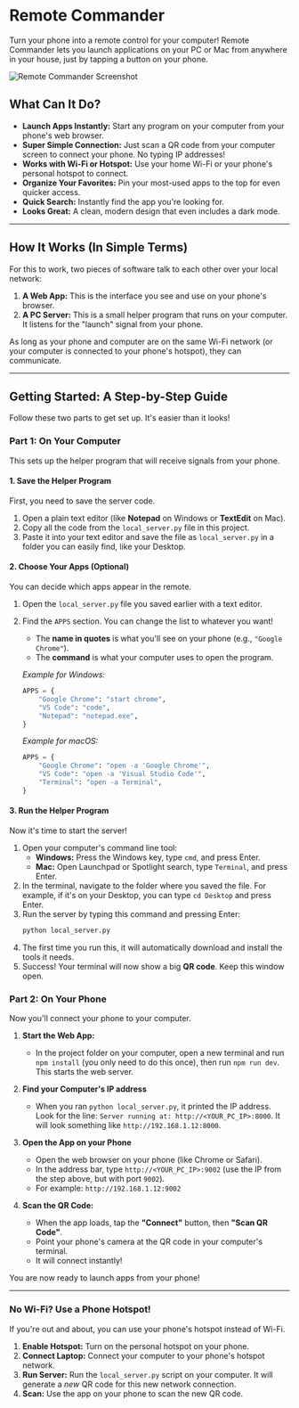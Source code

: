 # Remote Commander

Turn your phone into a remote control for your computer! Remote Commander lets you launch applications on your PC or Mac from anywhere in your house, just by tapping a button on your phone.

![Remote Commander Screenshot](https://storage.googleapis.com/static.aifire.dev/remote-commander-screenshot.png)

## What Can It Do?

*   **Launch Apps Instantly:** Start any program on your computer from your phone's web browser.
*   **Super Simple Connection:** Just scan a QR code from your computer screen to connect your phone. No typing IP addresses!
*   **Works with Wi-Fi or Hotspot:** Use your home Wi-Fi or your phone's personal hotspot to connect.
*   **Organize Your Favorites:** Pin your most-used apps to the top for even quicker access.
*   **Quick Search:** Instantly find the app you're looking for.
*   **Looks Great:** A clean, modern design that even includes a dark mode.

---

## How It Works (In Simple Terms)

For this to work, two pieces of software talk to each other over your local network:

1.  **A Web App:** This is the interface you see and use on your phone's browser.
2.  **A PC Server:** This is a small helper program that runs on your computer. It listens for the "launch" signal from your phone.

As long as your phone and computer are on the same Wi-Fi network (or your computer is connected to your phone's hotspot), they can communicate.

---

## Getting Started: A Step-by-Step Guide

Follow these two parts to get set up. It's easier than it looks!

### Part 1: On Your Computer

This sets up the helper program that will receive signals from your phone.

#### 1. Save the Helper Program

First, you need to save the server code.

1.  Open a plain text editor (like **Notepad** on Windows or **TextEdit** on Mac).
2.  Copy all the code from the `local_server.py` file in this project.
3.  Paste it into your text editor and save the file as `local_server.py` in a folder you can easily find, like your Desktop.

#### 2. Choose Your Apps (Optional)

You can decide which apps appear in the remote.

1.  Open the `local_server.py` file you saved earlier with a text editor.
2.  Find the `APPS` section. You can change the list to whatever you want!
    *   The **name in quotes** is what you'll see on your phone (e.g., `"Google Chrome"`).
    *   The **command** is what your computer uses to open the program.

    *Example for Windows:*
    ```python
    APPS = {
        "Google Chrome": "start chrome",
        "VS Code": "code",
        "Notepad": "notepad.exe",
    }
    ```

    *Example for macOS:*
    ```python
    APPS = {
        "Google Chrome": "open -a 'Google Chrome'",
        "VS Code": "open -a 'Visual Studio Code'",
        "Terminal": "open -a Terminal",
    }
    ```

#### 3. Run the Helper Program

Now it's time to start the server!

1.  Open your computer's command line tool:
    *   **Windows:** Press the Windows key, type `cmd`, and press Enter.
    *   **Mac:** Open Launchpad or Spotlight search, type `Terminal`, and press Enter.
2.  In the terminal, navigate to the folder where you saved the file. For example, if it's on your Desktop, you can type `cd Desktop` and press Enter.
3.  Run the server by typing this command and pressing Enter:
    ```bash
    python local_server.py
    ```
4.  The first time you run this, it will automatically download and install the tools it needs.
5.  Success! Your terminal will now show a big **QR code**. Keep this window open.

### Part 2: On Your Phone

Now you'll connect your phone to your computer.

1.  **Start the Web App:**
    *   In the project folder on your computer, open a new terminal and run `npm install` (you only need to do this once), then run `npm run dev`. This starts the web server.

2.  **Find your Computer's IP address**
    *   When you ran `python local_server.py`, it printed the IP address. Look for the line: `Server running at: http://<YOUR_PC_IP>:8000`. It will look something like `http://192.168.1.12:8000`.

3.  **Open the App on your Phone**
    *   Open the web browser on your phone (like Chrome or Safari).
    *   In the address bar, type `http://<YOUR_PC_IP>:9002` (use the IP from the step above, but with port `9002`).
    *   For example: `http://192.168.1.12:9002`

4.  **Scan the QR Code:**
    *   When the app loads, tap the **"Connect"** button, then **"Scan QR Code"**.
    *   Point your phone's camera at the QR code in your computer's terminal.
    *   It will connect instantly!

You are now ready to launch apps from your phone!

---

### No Wi-Fi? Use a Phone Hotspot!

If you're out and about, you can use your phone's hotspot instead of Wi-Fi.

1.  **Enable Hotspot:** Turn on the personal hotspot on your phone.
2.  **Connect Laptop:** Connect your computer to your phone's hotspot network.
3.  **Run Server:** Run the `local_server.py` script on your computer. It will generate a *new* QR code for this new network connection.
4.  **Scan:** Use the app on your phone to scan the new QR code.
